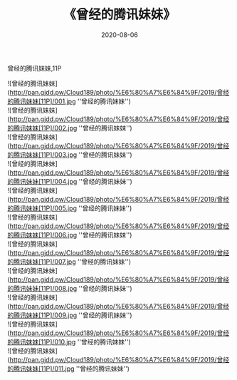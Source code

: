 ﻿---
layout: post
title:  《曾经的腾讯妹妹》
date:   2020-08-06
img: http://pan.gjdd.pw/Cloud189/photo/%E6%80%A7%E6%84%9F/2019/曾经的腾讯妹妹[11P]/000.jpg
categories: [美女, 性感, 泳衣]
---

曾经的腾讯妹妹,11P

![曾经的腾讯妹妹](http://pan.gjdd.pw/Cloud189/photo/%E6%80%A7%E6%84%9F/2019/曾经的腾讯妹妹[11P]/001.jpg ''曾经的腾讯妹妹'') <br>
![曾经的腾讯妹妹](http://pan.gjdd.pw/Cloud189/photo/%E6%80%A7%E6%84%9F/2019/曾经的腾讯妹妹[11P]/002.jpg ''曾经的腾讯妹妹'') <br>
![曾经的腾讯妹妹](http://pan.gjdd.pw/Cloud189/photo/%E6%80%A7%E6%84%9F/2019/曾经的腾讯妹妹[11P]/003.jpg ''曾经的腾讯妹妹'') <br>
![曾经的腾讯妹妹](http://pan.gjdd.pw/Cloud189/photo/%E6%80%A7%E6%84%9F/2019/曾经的腾讯妹妹[11P]/004.jpg ''曾经的腾讯妹妹'') <br>
![曾经的腾讯妹妹](http://pan.gjdd.pw/Cloud189/photo/%E6%80%A7%E6%84%9F/2019/曾经的腾讯妹妹[11P]/005.jpg ''曾经的腾讯妹妹'') <br>
![曾经的腾讯妹妹](http://pan.gjdd.pw/Cloud189/photo/%E6%80%A7%E6%84%9F/2019/曾经的腾讯妹妹[11P]/006.jpg ''曾经的腾讯妹妹'') <br>
![曾经的腾讯妹妹](http://pan.gjdd.pw/Cloud189/photo/%E6%80%A7%E6%84%9F/2019/曾经的腾讯妹妹[11P]/007.jpg ''曾经的腾讯妹妹'') <br>
![曾经的腾讯妹妹](http://pan.gjdd.pw/Cloud189/photo/%E6%80%A7%E6%84%9F/2019/曾经的腾讯妹妹[11P]/008.jpg ''曾经的腾讯妹妹'') <br>
![曾经的腾讯妹妹](http://pan.gjdd.pw/Cloud189/photo/%E6%80%A7%E6%84%9F/2019/曾经的腾讯妹妹[11P]/009.jpg ''曾经的腾讯妹妹'') <br>
![曾经的腾讯妹妹](http://pan.gjdd.pw/Cloud189/photo/%E6%80%A7%E6%84%9F/2019/曾经的腾讯妹妹[11P]/010.jpg ''曾经的腾讯妹妹'') <br>
![曾经的腾讯妹妹](http://pan.gjdd.pw/Cloud189/photo/%E6%80%A7%E6%84%9F/2019/曾经的腾讯妹妹[11P]/011.jpg ''曾经的腾讯妹妹'') <br>
